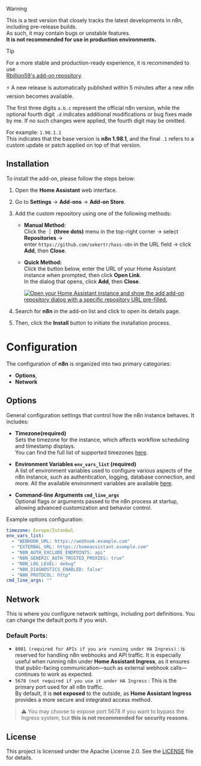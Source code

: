 > [!WARNING]  
> This is a test version that closely tracks the latest developments in n8n, including pre-release builds.  
> As such, it may contain bugs or unstable features.  
> **It is not recommended for use in production environments.**

> [!TIP]  
> For a more stable and production-ready experience, it is recommended to use  
> [Rbillion59's add-on repository](https://github.com/Rbillon59/hass-n8n).

⚡️ A new release is automatically published within 5 minutes after a new n8n version becomes available.

The first three digits `a.b.c` represent the official n8n version, while the optional fourth digit `.d` indicates additional modifications or bug fixes made by me. If no such changes were applied, the fourth digit may be omitted.

For example: `1.98.1.1`  
This indicates that the base version is **n8n 1.98.1**, and the final `.1` refers to a custom update or patch applied on top of that version.


## Installation

To install the add-on, please follow the steps below:

1. Open the **Home Assistant** web interface.
2. Go to **Settings** → **Add-ons** → **Add-on Store**.
3. Add the custom repository using one of the following methods:

    - **Manual Method:**  
      Click the **⋮ (three dots)** menu in the top-right corner → select **Repositories** →  
      enter `https://github.com/sekertr/hass-n8n` in the URL field → click **Add**, then **Close**.

    - **Quick Method:**  
      Click the button below, enter the URL of your Home Assistant instance when prompted, then click **Open Link**.  
      In the dialog that opens, click **Add**, then **Close**.

      [![Open your Home Assistant instance and show the add add-on repository dialog with a specific repository URL pre-filled.](https://my.home-assistant.io/badges/supervisor_add_addon_repository.svg)](https://my.home-assistant.io/redirect/supervisor_add_addon_repository/?repository_url=https%3A%2F%2Fgithub.com%2Fsekertr%2Fhass-n8n)
5. Search for **n8n** in the add-on list and click to open its details page.
6. Then, click the **Install** button to initiate the installation process.

# Configuration

The configuration of **n8n** is organized into two primary categories:

- **Options**,
- **Network**

## Options
General configuration settings that control how the n8n instance behaves. It includes:

  - **Timezone(required)**  
    Sets the timezone for the instance, which affects workflow scheduling and timestamp displays.  
    You can find the full list of supported timezones [here](https://en.wikipedia.org/wiki/List_of_tz_database_time_zones#List).

  - **Environment Variables `env_vars_list` (required)**  
    A list of environment variables used to configure various aspects of the n8n instance, such as authentication, logging, database connection, and more.
    All the available environment variables are available [here](https://docs.n8n.io/hosting/environment-variables/environment-variables/).

  - **Command-line Arguments `cmd_line_args`**  
    Optional flags or arguments passed to the n8n process at startup, allowing advanced customization and behavior control.
    
Example options configuration:
```yaml
timezone: Europe/Istanbul
env_vars_list:
  - "WEBHOOK_URL: https://webhook.example.com"
  - "EXTERNAL_URL: https://homeassistant.example.com"
  - "N8N_AUTH_EXCLUDE_ENDPOINTS: api"
  - "N8N_GENERIC_AUTH_TRUSTED_PROXIES: true"
  - "N8N_LOG_LEVEL: debug"
  - "N8N_DIAGNOSTICS_ENABLED: false"
  - "N8N_PROTOCOL: http"
cmd_line_args: ""
```
## Network
This is where you configure network settings, including port definitions. You can change the default ports if you wish.

### Default Ports:
- `8081 (required for APIs if you are running under HA Ingress)` : is reserved for handling n8n webhooks and API traffic.
It is especially useful when running n8n under **Home Assistant Ingress**, as it ensures that public-facing communication—such as external webhook calls—continues to work as expected.
- `5678 (not required if you use it under HA Ingress` : This is the primary port used for all n8n traffic.  
By default, it is **not exposed** to the outside, as **Home Assistant Ingress** provides a more secure and integrated access method.

> ⚠️ You may choose to expose port 5678 if you want to bypass the Ingress system, but **this is not recommended for security reasons**.




## License

This project is licensed under the Apache License 2.0. See the [LICENSE](./LICENSE) file for details.
